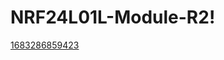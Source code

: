 # NRF24L01L-Module-R2!
[1683286859423](https://github.com/AwaraPirkhdrie/NRF24L01L-Module-R2/assets/73369365/924fbaee-9fbf-405c-8ee6-2afaa1288c44)
